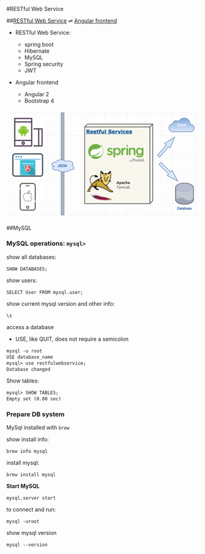 #RESTful Web Service

##[RESTful Web Service](https://github.com/junjunguo/spring/tree/master/RESTFulWebSpringBootSecurityJWT) ⇌ [Angular frontend](https://github.com/junjunguo/JavaScript/tree/master/Angular2/angular-cli-spring-security)
- RESTful Web Service:
    - spring boot
    - Hibernate
    - MySQL
    - Spring security
    - JWT
    
- Angular frontend
    - Angular 2
    - Bootstrap 4


![RESTful Web Service](../files/RESTfulWebService.png)

##MySQL


### MySQL operations: `mysql>`

show all databases:

```mysql
SHOW DATABASES;
```

show users:

```shell
SELECT User FROM mysql.user; 
```

show current mysql version and other info:

```shell
\s
```

access a database 
- USE, like QUIT, does not require a semicolon

```shell
mysql -u root
USE database_name
mysql> use restfulwebservice;
Database changed
```

Show tables:

```shell
mysql> SHOW TABLES;
Empty set (0.00 sec)
```


### Prepare DB system

MySql installed with `brew`

show install info:

```shell
brew info mysql
```

install mysql:

```shell
brew install mysql
```

**Start MySQL**

```shell
mysql.server start
```

to connect and run:

```shell
mysql -uroot
```

show mysql version

```shell
mysql --version
```
